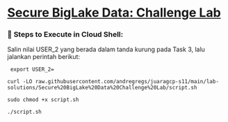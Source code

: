 # [Secure BigLake Data: Challenge Lab](https://www.cloudskillsboost.google/focuses/64458?parent=catalog)


### 🚀 **Steps to Execute in Cloud Shell:** 
Salin nilai USER_2 yang berada dalam tanda kurung pada Task 3, lalu jalankan perintah berikut:
```
 export USER_2=
```
```
curl -LO raw.githubusercontent.com/andregregs/juaragcp-s11/main/lab-solutions/Secure%20BigLake%20Data%20Challenge%20Lab/script.sh

sudo chmod +x script.sh

./script.sh

```